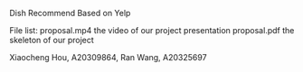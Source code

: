 Dish Recommend Based on Yelp

File list:
	proposal.mp4	the video of our project presentation
	proposal.pdf	the skeleton of our project

 Xiaocheng Hou, A20309864, Ran Wang, A20325697